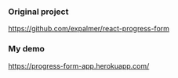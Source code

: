 ### Original project
https://github.com/expalmer/react-progress-form

### My demo
https://progress-form-app.herokuapp.com/